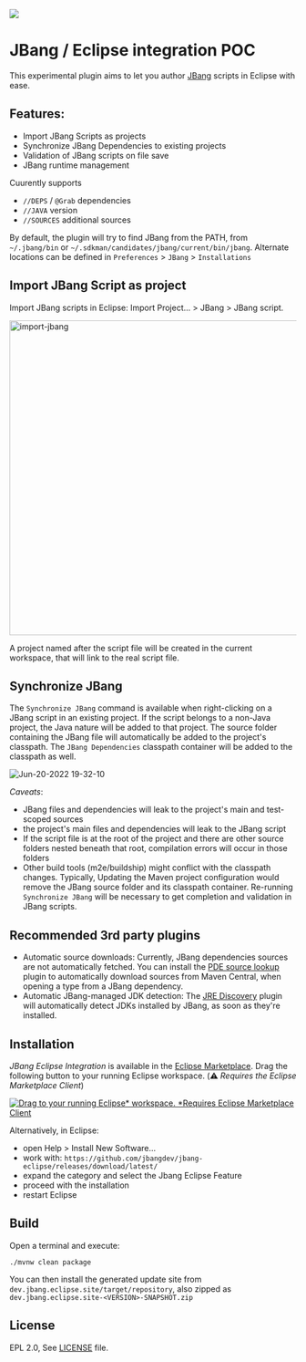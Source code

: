 [![](https://img.shields.io/eclipse-marketplace/v/jbang-eclipse-integration?color=light-green)](https://marketplace.eclipse.org/content/jbang-eclipse-integration)

JBang / Eclipse integration POC
===============================

This experimental plugin aims to let you author [JBang](https://github.com/jbangdev/jbang) scripts in Eclipse with ease.

## Features:

- Import JBang Scripts as projects
- Synchronize JBang Dependencies to existing projects
- Validation of JBang scripts on file save
- JBang runtime management

Cuurently supports 
- `//DEPS` / `@Grab` dependencies
- `//JAVA` version
- `//SOURCES` additional sources 

By default, the plugin will try to find JBang from the PATH, from `~/.jbang/bin` or `~/.sdkman/candidates/jbang/current/bin/jbang`. Alternate locations can be defined in `Preferences` > `JBang` > `Installations`


## Import JBang Script as project

Import JBang scripts in Eclipse: Import Project... > JBang > JBang script.

<img width="552" alt="import-jbang" src="https://user-images.githubusercontent.com/148698/174771869-39400429-5a42-4257-97cf-2fb682432b25.png">

A project named after the script file will be created in the current workspace, that will link to the real script file.

## Synchronize JBang

The `Synchronize JBang` command is available when right-clicking on a JBang script in an existing project. If the script belongs to a non-Java project, the Java nature will be added to that project. 
The source folder containing the JBang file will automatically be added to the project's classpath. The `JBang Dependencies` classpath container will be added to the classpath as well.

![Jun-20-2022 19-32-10](https://user-images.githubusercontent.com/148698/174653463-39ea956f-cba8-40d7-8cbf-0d3b50cf49c1.gif)


*Caveats*:
- JBang files and dependencies will leak to the project's main and test-scoped sources
- the project's main files and dependencies will leak to the JBang script
- If the script file is at the root of the project and there are other source folders nested beneath that root, compilation errors will occur in those folders
- Other build tools (m2e/buildship) might conflict with the classpath changes. Typically, Updating the Maven project configuration would remove the JBang source folder and its classpath container. Re-running `Synchronize JBang` will be necessary to get completion and validation in JBang scripts.


## Recommended 3rd party plugins

* Automatic source downloads: Currently, JBang dependencies sources are not automatically fetched. You can install the [PDE source lookup](https://marketplace.eclipse.org/content/pde-source-lookup) plugin to automatically download sources from Maven Central, when opening a type from a JBang dependency. 
* Automatic JBang-managed JDK detection: The [JRE Discovery](https://marketplace.eclipse.org/content/jre-discovery) plugin will automatically detect JDKs installed by JBang, as soon as they're installed.

Installation
------------

_JBang Eclipse Integration_ is available in the [Eclipse Marketplace](https://marketplace.eclipse.org/content/jbang-eclipse-integration). Drag the following button to your running Eclipse workspace. (⚠️ *Requires the Eclipse Marketplace Client*)

[![Drag to your running Eclipse* workspace. *Requires Eclipse Marketplace Client](https://marketplace.eclipse.org/sites/all/themes/solstice/public/images/marketplace/btn-install.svg)](http://marketplace.eclipse.org/marketplace-client-intro?mpc_install=5391163 "Drag to your running Eclipse* workspace. *Requires Eclipse Marketplace Client")

Alternatively, in Eclipse:

- open Help > Install New Software...
- work with: `https://github.com/jbangdev/jbang-eclipse/releases/download/latest/`
- expand the category and select the Jbang Eclipse Feature
- proceed with the installation
- restart Eclipse


Build
-----

Open a terminal and execute:

    ./mvnw clean package
    
You can then install the generated update site from `dev.jbang.eclipse.site/target/repository`, also zipped as `dev.jbang.eclipse.site-<VERSION>-SNAPSHOT.zip`

License
-------
EPL 2.0, See [LICENSE](LICENSE) file.

